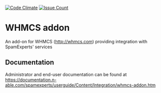 [![Code Climate](https://codeclimate.com/github/SpamExperts/whmcs-addon/badges/gpa.svg)](https://codeclimate.com/github/SpamExperts/whmcs-addon) [![Issue Count](https://codeclimate.com/github/SpamExperts/whmcs-addon/badges/issue_count.svg)](https://codeclimate.com/github/SpamExperts/whmcs-addon)

# WHMCS addon
An add-on for WHMCS (http://whmcs.com) providing integration with SpamExperts' services

## Documentation
Administrator and end-user documentation can be found at https://documentation.n-able.com/spamexperts/userguide/Content/Integration/whmcs-addon.htm
